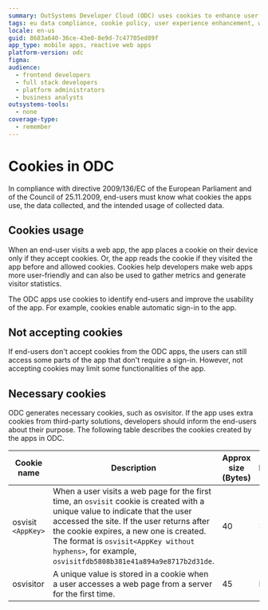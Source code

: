 ```yaml
---
summary: OutSystems Developer Cloud (ODC) uses cookies to enhance user experience and gather metrics, complying with EU directive 2009/136/EC.
tags: eu data compliance, cookie policy, user experience enhancement, website analytics, privacy regulations
locale: en-us
guid: 8683a640-36ce-43e0-8e9d-7c47705ed89f
app_type: mobile apps, reactive web apps
platform-version: odc
figma:
audience:
  - frontend developers
  - full stack developers
  - platform administrators
  - business analysts
outsystems-tools:
  - none
coverage-type:
  - remember
---
```


# Cookies in ODC

In compliance with directive 2009/136/EC of the European Parliament and of the Council of 25.11.2009, end-users must know what cookies the apps use, the data collected, and the intended usage of collected data.

## Cookies usage

When an end-user visits a web app, the app places a cookie on their device only if they accept cookies. Or, the app reads the cookie if they visited the app before and allowed cookies. Cookies help developers make web apps more user-friendly and can also be used to gather metrics and generate visitor statistics.

The ODC apps use cookies to identify end-users and improve the usability of the app. For example, cookies enable automatic sign-in to the app.

## Not accepting cookies

If end-users don't accept cookies from the ODC apps, the users can still access some parts of the app that don't require a sign-in. However, not accepting cookies may limit some functionalities of the app.

## Necessary cookies

ODC generates necessary cookies, such as osvisitor. If the app uses extra cookies from third-party solutions, developers should inform the end-users about their purpose. The following table describes the cookies created by the apps in ODC.

| Cookie name           | Description                                                                                                                                                                                   | Approx size (Bytes) | Expiration | HTTP only | Secure | Stores personal data |
|-----------------------|-----------------------------------------------------------------------------------------------------------------------------------------------------------------------------------------------|---------------------|------------|-----------|--------|----------------------|
| osvisit `<AppKey>`    | When a user visits a web page for the first time, an `osvisit` cookie is created with a unique value to indicate that the user accessed the site. If the user returns after the cookie expires, a new one is created. The format is `osvisit<AppKey without hyphens>`, for example, `osvisitfdb5808b381e41a894a9e8717b2d31de`. | 40                  | 30 mins    | Yes       | No     | No                   |
| osvisitor             | A unique value is stored in a cookie when a user accesses a web page from a server for the first time.                                                                                        | 45                  | Never      | Yes       | No     | No                   |
